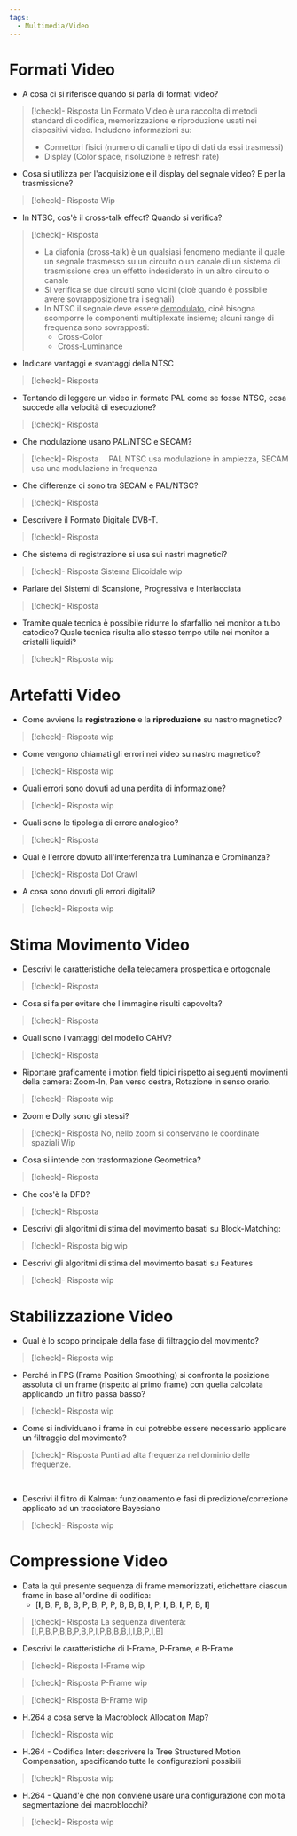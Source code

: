 ```yaml
---
tags:
  - Multimedia/Video
---
```

# Formati Video

- A cosa ci si riferisce quando si parla di formati video?
> [!check]- Risposta
 > Un Formato Video è una raccolta di metodi standard di codifica, memorizzazione e riproduzione usati nei dispositivi video.
 > Includono informazioni su:
 > - Connettori fisici (numero di canali e tipo di dati da essi trasmessi)
 > - Display (Color space, risoluzione e refresh rate) 

- Cosa si utilizza per l'acquisizione e il display del segnale video? E per la trasmissione? 
> [!check]- Risposta
> Wip

- In NTSC, cos'è il cross-talk effect? Quando si verifica?
> [!check]- Risposta
> - La diafonia (cross-talk) è un qualsiasi fenomeno mediante il quale un segnale trasmesso su un circuito o un canale di un sistema di trasmissione crea un effetto indesiderato in un altro circuito o canale
> - Si verifica se due circuiti sono vicini (cioè quando è possibile avere sovrapposizione tra i segnali)
> - In NTSC il segnale deve essere <ins>demodulato</ins>, cioè bisogna scomporre le componenti multiplexate insieme; alcuni range di frequenza sono sovrapposti:
>	- Cross-Color
>	- Cross-Luminance
 
- Indicare vantaggi e svantaggi della NTSC 
> [!check]- Risposta
 
- Tentando di leggere un video in formato PAL come se fosse NTSC, cosa succede alla velocità di esecuzione? 
> [!check]- Risposta
 
- Che modulazione usano PAL/NTSC e SECAM?
> [!check]- Risposta 
> PAL NTSC usa modulazione in ampiezza, SECAM usa una modulazione in frequenza 

- Che differenze ci sono tra SECAM e PAL/NTSC? 
> [!check]- Risposta
> 

- Descrivere il Formato Digitale DVB-T. 
> [!check]- Risposta
> 

- Che sistema di registrazione si usa sui nastri magnetici?
> [!check]- Risposta
> Sistema Elicoidale wip 

- Parlare dei Sistemi di Scansione, Progressiva e Interlacciata  
> [!check]- Risposta

- Tramite quale tecnica è possibile ridurre lo sfarfallio nei monitor a tubo catodico? Quale tecnica risulta allo stesso tempo utile nei monitor a cristalli liquidi? 
> [!check]- Risposta
> wip



# Artefatti Video

- Come avviene la **registrazione** e la **riproduzione** su nastro magnetico?
> [!check]- Risposta
> wip
 
- Come vengono chiamati gli errori nei video su nastro magnetico?
> [!check]- Risposta
> wip 

- Quali errori sono dovuti ad una perdita di informazione?
> [!check]- Risposta
> wip 


- Quali sono le tipologia di errore analogico?
> [!check]- Risposta
>  

- Qual è l'errore dovuto all'interferenza tra Luminanza e Crominanza?
> [!check]- Risposta
>  Dot Crawl 

- A cosa sono dovuti gli errori digitali?
> [!check]- Risposta
>  wip
# Stima Movimento Video

- Descrivi le caratteristiche della telecamera prospettica e ortogonale
> [!check]- Risposta
>  

- Cosa si fa per evitare che l'immagine risulti capovolta?
> [!check]- Risposta
>  

- Quali sono i vantaggi del modello CAHV?
> [!check]- Risposta
>  

- Riportare graficamente i motion field tipici rispetto ai seguenti movimenti della camera: Zoom-In, Pan verso destra, Rotazione in senso orario.
> [!check]- Risposta
> wip

- Zoom e Dolly sono gli stessi?
> [!check]- Risposta
>  No, nello zoom si conservano le coordinate spaziali
>  Wip

- Cosa si intende con trasformazione Geometrica?
> [!check]- Risposta
>  

- Che cos'è la DFD?
> [!check]- Risposta
>  

- Descrivi gli algoritmi di stima del movimento basati su Block-Matching:
> [!check]- Risposta
>  big wip

- Descrivi gli algoritmi di stima del movimento basati su Features
> [!check]- Risposta
>  wip

# Stabilizzazione Video

- Qual è lo scopo principale della fase di filtraggio del movimento?
> [!check]- Risposta
>  wip 

- Perché in FPS (Frame Position Smoothing) si confronta la posizione assoluta di un frame (rispetto al primo frame) con quella calcolata applicando un filtro passa basso?
> [!check]- Risposta
>  wip  

- Come si individuano i frame in cui potrebbe essere necessario applicare un filtraggio del movimento?
> [!check]- Risposta
>  Punti ad alta frequenza nel dominio delle frequenze.

 
- Descrivi il filtro di Kalman: funzionamento e fasi di predizione/correzione applicato ad un tracciatore Bayesiano
> [!check]- Risposta
>  wip  


# Compressione Video

- Data la qui presente sequenza di frame memorizzati, etichettare ciascun frame in base all'ordine di codifica:
	-  \[**I**, B, P, B, B, P, B, P, P, B, B, B, **I**, P, **I**, B, **I**, P, B, **I**]
> [!check]- Risposta
>  La sequenza diventerà:
>  \[I,P,B,P,B,B,P,B,P,I,P,B,B,B,I,I,B,P,I,B]  

- Descrivi le caratteristiche di I-Frame, P-Frame, e B-Frame
> [!check]- Risposta I-Frame
>  wip  

> [!check]- Risposta P-Frame
>  wip  

> [!check]- Risposta B-Frame
>  wip  

- H.264 a cosa serve la Macroblock Allocation Map?
> [!check]- Risposta
>  wip  

- H.264 - Codifica Inter: descrivere la Tree Structured Motion Compensation, specificando tutte le configurazioni possibili
> [!check]- Risposta
>  wip  

- H.264 - Quand'è che non conviene usare una configurazione con molta segmentazione dei macroblocchi?
> [!check]- Risposta
>  wip  
